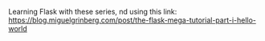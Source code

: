 Learning Flask with these series, nd using this link: https://blog.miguelgrinberg.com/post/the-flask-mega-tutorial-part-i-hello-world
